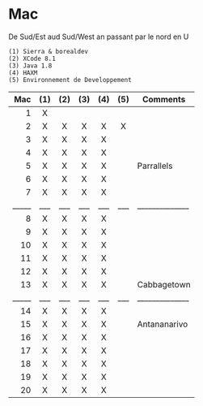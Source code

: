 # Mac

De Sud/Est aud Sud/West an passant par le nord en U

```
(1) Sierra & borealdev
(2) XCode 8.1
(3) Java 1.8
(4) HAXM
(5) Environnement de Developpement 
```

| Mac |(1)|(2)|(3)|(4)|(5)|  Comments    |
|----:|:-:|:-:|:-:|:-:|:-:|--------------|  
|   1 | X |   |   |   |   |              |    
|   2 | X | X | X | X | X |              |    
|   3 | X | X | X | X |   |              |    
|   4 | X | X | X | X |   |              |    
|   5 | X | X | X | X |   | Parrallels   |    
|   6 | X | X | X | X |   |              |    
|   7 | X | X | X | X |   |              |    
|_____|___|___|___|___|___|______________|    
|   8 | X | X | X | X |   |              |    
|   9 | X | X | X | X |   |              |    
|  10 | X | X | X | X |   |              |    
|  11 | X | X | X | X |   |              |    
|  12 | X | X | X | X |   |              |    
|  13 | X | X | X | X |   | Cabbagetown  |    
|_____|___|___|___|___|___|______________|    
|  14 | X | X | X | X |   |              |    
|  15 | X | X | X | X |   | Antananarivo |    
|  16 | X | X | X | X |   |              |    
|  17 | X | X | X | X |   |              |    
|  18 | X | X | X | X |   |              |    
|  19 | X | X | X | X |   |              |    
|  20 | X | X | X | X |   |              |    
